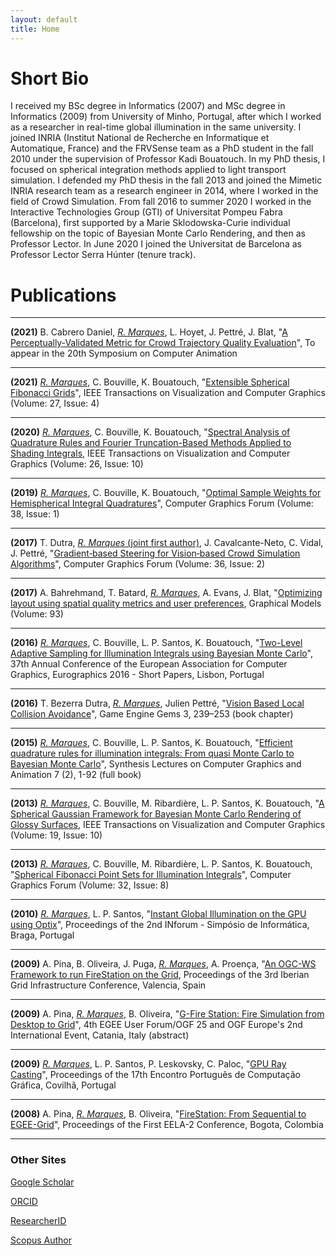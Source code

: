 ```yaml
---
layout: default
title: Home
---
```


# Short Bio

I received my BSc degree in Informatics (2007) and MSc degree in Informatics (2009) from University of Minho, Portugal, after which I worked as a researcher in real-time global illumination in the same university. I joined INRIA (Institut National de Recherche en Informatique et Automatique, France) and the FRVSense team as a PhD student in the fall 2010 under the supervision of Professor Kadi Bouatouch. In my PhD thesis, I focused on spherical integration methods applied to light transport simulation. I defended my PhD thesis in the fall 2013 and joined the Mimetic INRIA research team as a research engineer in 2014, where I worked in the field of Crowd Simulation. From fall 2016 to summer 2020 I worked in the Interactive Technologies Group (GTI) of Universitat Pompeu Fabra (Barcelona), first supported by a Marie Sklodowska-Curie individual fellowship on the topic of Bayesian Monte Carlo Rendering, and then as Professor Lector. In June 2020 I joined the Universitat de Barcelona as Professor Lector Serra Húnter (tenure track).

# Publications 

---

**(2021)** B. Cabrero Daniel, <ins>*R. Marques*</ins>, L. Hoyet, J. Pettré, J. Blat, "[A Perceptually-Validated Metric for Crowd Trajectory Quality Evaluation](https://arxiv.org/abs/2108.12346)", To appear in the 20th Symposium on Computer Animation

<!-- ![](assets/img/2021_SCA_Bea_Cut.png) -->

---

**(2021)** <ins>*R. Marques*</ins>, C. Bouville, K. Bouatouch, "[Extensible Spherical Fibonacci Grids](https://doi.org/10.1109/tvcg.2019.2952131)", IEEE Transactions on Visualization and Computer Graphics (Volume: 27, Issue: 4)

<!-- ![](assets/img/2021_TVCG_ESFG.png) -->

---

**(2020)** <ins>*R. Marques*</ins>, C. Bouville, K. Bouatouch, "[Spectral Analysis of Quadrature Rules and Fourier Truncation-Based Methods Applied to Shading Integrals](https://doi.org/10.1109/tvcg.2019.2913418), IEEE Transactions on Visualization and Computer Graphics (Volume: 26, Issue: 10)

<!-- ![](assets/img/2020_TVCG_Spec.png) -->

---

**(2019)** <ins>*R. Marques*</ins>, C. Bouville, K. Bouatouch, "[Optimal Sample Weights for Hemispherical Integral Quadratures](https://doi.org/10.1111/cgf.13392)", Computer Graphics Forum (Volume: 38, Issue: 1)

<!-- ![](assets/img/2019_CGF_OSW.png) -->

---

**(2017)** T. Dutra, <ins>*R. Marques* (joint first author)</ins>, J. Cavalcante-Neto, C. Vidal, J. Pettré, "[Gradient‐based Steering for Vision‐based Crowd Simulation Algorithms](https://doi.org/10.1111/cgf.13130)", Computer Graphics Forum (Volume: 36, Issue: 2)

<!-- ![](assets/img/2017_EG_GBM.png) -->


---

**(2017)** A. Bahrehmand, T. Batard, <ins>*R. Marques*</ins>, A. Evans, J. Blat, "[Optimizing layout using spatial quality metrics and user preferences](https://doi.org/10.1016/j.gmod.2017.08.003), Graphical Models (Volume: 93)

<!-- ![](assets/img/2017_GM_Arash.png) -->

---

**(2016)** <ins>*R. Marques*</ins>, C. Bouville, L. P. Santos, K. Bouatouch, "[Two-Level Adaptive Sampling for Illumination Integrals using Bayesian Monte Carlo](https://diglib.eg.org/bitstream/handle/10.2312/egsh20161016/065-068.pdf?sequence=1&isAllowed=y)", 37th Annual Conference of the European Association for Computer Graphics, Eurographics 2016 - Short Papers, Lisbon, Portugal

<!-- ![](assets/img/2016_EG_2LBMC.png) -->

---

**(2016)** T. Bezerra Dutra, <ins>*R. Marques*</ins>, Julien Pettré, "[Vision Based Local Collision Avoidance](http://www.gameenginegems.net/geg3.php)", Game Engine Gems 3, 239–253 (book chapter)

<!-- ![](assets/img/2016_GE_GEMS.jpg) -->

---

**(2015)** <ins>*R. Marques*</ins>, C. Bouville, L. P. Santos, K. Bouatouch, "[Efficient quadrature rules for illumination integrals: From quasi Monte Carlo to Bayesian Monte Carlo](https://www.morganclaypool.com/doi/abs/10.2200/S00649ED1V01Y201505CGR019)", Synthesis Lectures on Computer Graphics and Animation 7 (2), 1-92 (full book)

---

**(2013)** <ins>*R. Marques*</ins>, C. Bouville, M. Ribardière, L. P. Santos, K. Bouatouch, "[A Spherical Gaussian Framework for Bayesian Monte Carlo Rendering of Glossy Surfaces](https://doi.org/10.1109/tvcg.2013.79), IEEE Transactions on Visualization and Computer Graphics (Volume: 19, Issue: 10)

---

**(2013)** <ins>*R. Marques*</ins>, C. Bouville, M. Ribardière, L. P. Santos, K. Bouatouch, "[Spherical Fibonacci Point Sets for Illumination Integrals](https://doi.org/10.1111/cgf.12190)", Computer Graphics Forum (Volume: 32, Issue: 8)

<!-- ![](assets/img/2013_CGF_SF.png) -->

---

**(2010)** <ins>*R. Marques*</ins>, L. P. Santos, "[Instant Global Illumination on the GPU using Optix](https://repositorium.sdum.uminho.pt/bitstream/1822/14629/1/inforum2010_InstantCaching_GPU.pdf)", Proceedings of the 2nd INforum - Simpósio de Informática, Braga, Portugal

---

**(2009)** A. Pina, B. Oliveira, J. Puga, <ins>*R. Marques*</ins>, A. Proença, "[An OGC-WS Framework to run FireStation on the Grid](https://www.academia.edu/download/42072514/An_OGC-WS_Framework_to_Run_FireStation_o20160204-22236-1txw918.pdf), Proceedings of the 3rd Iberian Grid Infrastructure Conference, Valencia, Spain

---

**(2009)** A. Pina, <ins>*R. Marques*</ins>, B. Oliveira, "[G-Fire Station: Fire Simulation from Desktop to Grid](https://repositorium.sdum.uminho.pt/handle/1822/19230)", 4th EGEE User Forum/OGF 25 and OGF Europe's 2nd International Event, Catania, Italy (abstract)

---

**(2009)** <ins>*R. Marques*</ins>, L. P. Santos, P. Leskovsky, C. Paloc, "[GPU Ray Casting](https://repositorium.sdum.uminho.pt/bitstream/1822/17833/1/RicardoEPCC_Final_MAC.pdf)", Proceedings of the 17th Encontro Português de Computação Gráfica, Covilhã, Portugal

---

**(2008)** A. Pina, <ins>*R. Marques*</ins>, B. Oliveira, "[FireStation: From Sequential to EGEE-Grid](https://www.academia.edu/download/42072500/FiresStation_From_Sequential_to_EGEE-Gri20160204-22322-fhamej.pdf)", Proceedings of the First EELA-2 Conference, Bogota, Colombia

---

### Other Sites

[Google Scholar](https://scholar.google.com/citations?user=hkriDdcAAAAJ&hl=es)

[ORCID](https://orcid.org/0000-0001-8261-4409)

[ResearcherID](https://publons.com/researcher/1441734/ricardo-marques/)

[Scopus Author](https://www.scopus.com/authid/detail.uri?authorId=57026328500")

